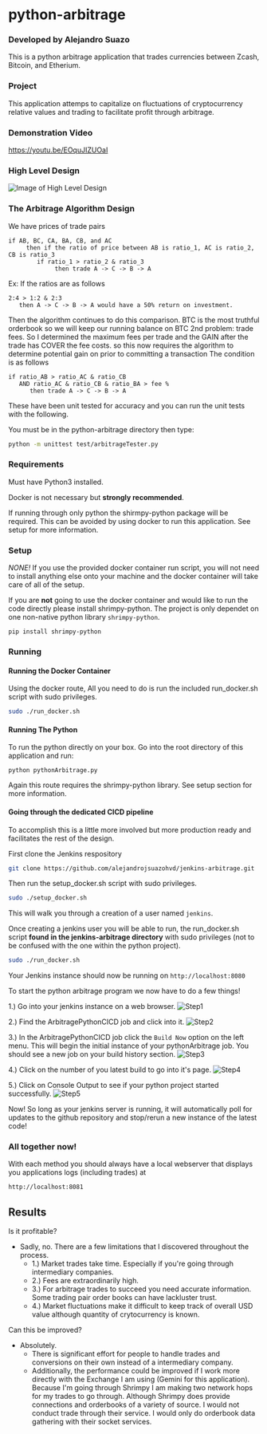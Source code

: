 # python-arbitrage
### Developed by Alejandro Suazo
This is a python arbitrage application that trades currencies between Zcash, Bitcoin, and Etherium.

### Project
This application attemps to capitalize on fluctuations of cryptocurrency relative values and trading to facilitate profit through arbitrage.

### Demonstration Video
https://youtu.be/EOquJIZUOaI

### High Level Design
![Image of High Level Design](https://drive.google.com/uc?export=download&id=1cwRVs0sIHR3WCb2rPSTTJA3GPxfw--0e)

### The Arbitrage Algorithm Design
We have prices of trade pairs
```
if AB, BC, CA, BA, CB, and AC
     then if the ratio of price between AB is ratio_1, AC is ratio_2, CB is ratio_3
        if ratio_1 > ratio_2 & ratio_3
             then trade A -> C -> B -> A
```
Ex: If the ratios are as follows
```    
2:4 > 1:2 & 2:3
   then A -> C -> B -> A would have a 50% return on investment.
``` 

Then the algorithm continues to do this comparison. BTC is the most truthful orderbook so we will keep our running balance on BTC
2nd problem: trade fees.
So I determined the maximum fees per trade and the GAIN after the trade has COVER the fee costs.
so this now requires the algorithm to determine potential gain on prior to committing a transaction
The condition is as follows
```
if ratio_AB > ratio_AC & ratio_CB
   AND ratio_AC & ratio_CB & ratio_BA > fee %
      then trade A -> C -> B -> A
```

These have been unit tested for accuracy and you can run the unit tests with the following.

You must be in the python-arbitrage directory then type: 
```bash
python -m unittest test/arbitrageTester.py 
``` 

### Requirements
Must have Python3 installed.

Docker is not necessary but **strongly recommended**.

If running through only python the shirmpy-python package will be required. This can be avoided by using docker to run this application. See setup for more information.


### Setup
_NONE!_ If you use the provided docker container run script, you will not need to install anything else onto your machine and the docker container will take care of all of the setup.

If you are **not** going to use the docker container and would like to run the code directly please install shrimpy-python. The project is only dependet on one non-native python library `shrimpy-python`.
```
pip install shrimpy-python
```

### Running
#### Running the Docker Container
Using the docker route,
All you need to do is run the included run_docker.sh script with sudo privileges.
```bash
sudo ./run_docker.sh
```
#### Running The Python
To run the python directly on your box. Go into the root directory of this application and run: 
```
python pythonArbitrage.py
```
Again this route requires the shrimpy-python library. See setup section for more information.
#### Going through the dedicated CICD pipeline
To accomplish this is a little more involved but more production ready and facilitates the rest of the design.

First clone the Jenkins respository 
```bash
git clone https://github.com/alejandrojsuazohvd/jenkins-arbitrage.git
```

Then run the setup_docker.sh script with sudo privileges.
```bash
sudo ./setup_docker.sh
```
This will walk you through a creation of a user named `jenkins`.

Once creating a jenkins user you will be able to run, the run_docker.sh script **found in the jenkins-arbitrage directory** with sudo privileges (not to be confused with the one within the python project).
```bash
sudo ./run_docker.sh
```
Your Jenkins instance should now be running on `http://localhost:8080`

To start the python arbitrage program we now have to do a few things!

1.) Go into your jenkins instance on a web browser.
![Step1](https://drive.google.com/uc?export=download&id=1sJLSdeNkr46yYbsb10IXonBikIMZolyy)

2.) Find the ArbitragePythonCICD job and click into it.
![Step2](https://drive.google.com/uc?export=download&id=195tg9UAVV4Kk7NWQSHwXO5yFuhcvhyJe)

3.) In the ArbitragePythonCICD job click the `Build Now` option on the left menu. This will begin the initial instance of your pythonArbitrage job. You should see a new job on your build history section.
![Step3](https://drive.google.com/uc?export=download&id=18W9E65SOxlUdylPo5S18K8I4Jz1dWRsv)

4.) Click on the number of you latest build to go into it's page.
![Step4](https://drive.google.com/uc?export=download&id=1BiMbbPjz41dL8A92ASblMmAYAm333uXd)

5.) Click on Console Output to see if your python project started successfully.
![Step5](https://drive.google.com/uc?export=download&id=1IB2AMGYvHp1KA6dFqI-RrT22GyxjS5KP)

Now! So long as your jenkins server is running, it will automatically poll for updates to the github repository and stop/rerun a new instance of the latest code! 

### All together now!
With each method you should always have a local webserver that displays you applications logs (including trades) at 
```bash
http://localhost:8081
```

## Results
Is it profitable? 
- Sadly, no. There are a few limitations that I discovered throughout the process. 
    - 1.) Market trades take time. Especially if you're going through intermediary companies.
    - 2.) Fees are extraordinarily high.
    - 3.) For arbitrage trades to succeed you need accurate information. Some trading pair order books can have lackluster trust. 
    - 4.) Market fluctuations make it difficult to keep track of overall USD value although quantity of crytocurrency is known.
    
Can this be improved?
- Absolutely. 
    - There is significant effort for people to handle trades and conversions on their own instead of a intermediary company.
    - Additionally, the performance could be improved if I work more directly with the Exchange I am using (Gemini for this application). Because I'm going through Shrimpy I am making two network hops for my trades to go through. Although Shrimpy does provide connections and orderbooks of a variety of source. I would not conduct trade through their service. I would only do orderbook data gathering with their socket services.  
  
